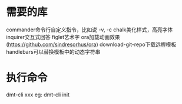 

# 需要的库
commander命令行自定义指令，比如说 -v, -c
chalk美化样式，高亮字体
inquirer交互式回答
figlet艺术字
ora加载动画效果(https://github.com/sindresorhus/ora)
download-git-repo下载远程模板
handlebars可以替换模板中的动态字符串

# 执行命令


dmt-cli  xxx
eg:  dmt-cli init


